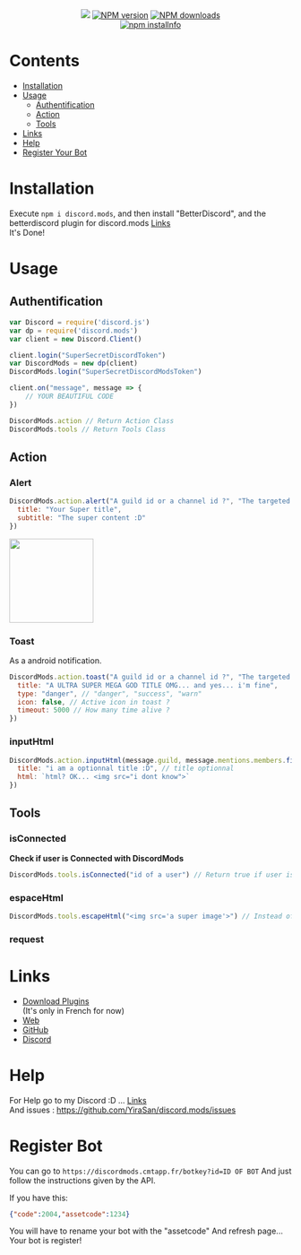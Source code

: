 <div align="center">
  <img src="https://discordmods.cmtapp.fr/discordmods.jpg">
  <a href="https://www.npmjs.com/package/discord.mods"><img src="https://img.shields.io/npm/v/discord.mods.svg?maxAge=3600" alt="NPM version" /></a>  
    <a href="https://www.npmjs.com/package/discord.mods"><img src="https://img.shields.io/npm/dt/discord.mpds.svg?maxAge=3600" alt="NPM downloads" /></a><br>
  <a href="https://nodei.co/npm/discord.mods/"><img src="https://nodei.co/npm/discord.mods.png?downloads=true&stars=true" alt="npm installnfo" /></a>
</div>

# Contents

- [Installation](#installation)
- [Usage](#usage)
  - [Authentification](#authentification)
  - [Action](#action)
  - [Tools](#tools)
- [Links](#links)
- [Help](#help)
- [Register Your Bot](#register-bot)

# Installation

Execute `npm i discord.mods`, and then install "BetterDiscord", and the betterdiscord plugin for discord.mods [Links](#links)<br>
It's Done!

# Usage

## Authentification

```js
var Discord = require('discord.js')
var dp = require('discord.mods')
var client = new Discord.Client()

client.login("SuperSecretDiscordToken")
var DiscordMods = new dp(client)
DiscordMods.login("SuperSecretDiscordModsToken")

client.on("message", message => {
    // YOUR BEAUTIFUL CODE
})
```

```js
DiscordMods.action // Return Action Class
DiscordMods.tools // Return Tools Class
```
## Action

### Alert

```js
DiscordMods.action.alert("A guild id or a channel id ?", "The targeted user :D", {
  title: "Your Super title",
  subtitle: "The super content :D"
})
```

<img src="https://discordmods.cmtapp.fr/example1.png" height="150px">

### Toast 
As a android notification.

```js
DiscordMods.action.toast("A guild id or a channel id ?", "The targeted user :D", {
  title: "A ULTRA SUPER MEGA GOD TITLE OMG... and yes... i'm fine",
  type: "danger", // "danger", "success", "warn"
  icon: false, // Active icon in toast ?
  timeout: 5000 // How many time alive ?
})
```

### inputHtml

```js
DiscordMods.action.inputHtml(message.guild, message.mentions.members.first().user, {
  title: "i am a optionnal title :D", // title optionnal
  html: `html? OK... <img src="i dont know">`
})
```

## Tools

### isConnected
**Check if user is Connected with DiscordMods**

```js
DiscordMods.tools.isConnected("id of a user") // Return true if user is connected else return false
```

### espaceHtml

```js
DiscordMods.tools.escapeHtml("<img src='a super image'>") // Instead of displaying the image it displays : "<img src='a super image'>"
```

### request

# Links

- <a href="https://discordmods.cmtapp.fr/api?v=2&r=download">Download Plugins</a><br> (It's only in French for now)
- <a href="https://discordmods.cmtapp.fr/">Web</a><br>
- <a href="https://github.com/YiraSan/discord.mods">GitHub</a><br>
- <a href="https://discord.gg/4QwrJmj">Discord</a>

# Help

For Help go to my Discord :D ... [Links](#links)<br> 
And issues : https://github.com/YiraSan/discord.mods/issues

# Register Bot

You can go to `https://discordmods.cmtapp.fr/botkey?id=ID OF BOT`
And just follow the instructions given by the API.

If you have this:
```json
{"code":2004,"assetcode":1234}
```

You will have to rename your bot with the "assetcode"
And refresh page... Your bot is register!